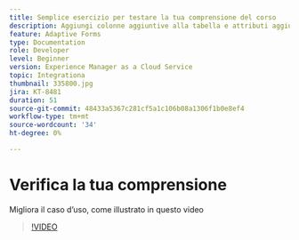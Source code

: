 ```yaml
---
title: Semplice esercizio per testare la tua comprensione del corso
description: Aggiungi colonne aggiuntive alla tabella e attributi aggiuntivi ai criteri di ricerca
feature: Adaptive Forms
type: Documentation
role: Developer
level: Beginner
version: Experience Manager as a Cloud Service
topic: Integrationa
thumbnail: 335800.jpg
jira: KT-8481
duration: 51
source-git-commit: 48433a5367c281cf5a1c106b08a1306f1b0e8ef4
workflow-type: tm+mt
source-wordcount: '34'
ht-degree: 0%

---
```


# Verifica la tua comprensione

Migliora il caso d’uso, come illustrato in questo video

>[!VIDEO](https://video.tv.adobe.com/v/3436571?quality=12&learn=on&captions=ita)

